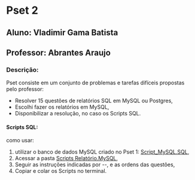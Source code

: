 # Pset 2
## Aluno: Vladimir Gama Batista
## Professor: Abrantes Araujo
### Descrição:
Pset consiste em um conjunto de problemas e tarefas difíceis propostas pelo professor:
* Resolver 15 questões de relatórios SQL em MySQL ou Postgres,
* Escolhi fazer os relatórios em MySQL,
* Disponibilizar a resolução, no caso os Scripts SQL.

#### Scripts SQL:
como usar:
1. utilizar o banco de dados MySQL criado no Pset 1: [Script_MySQL.SQL](<https://github.com/VladimirGB1/uvv_bd_1_cc1m/blob/main/Pset%201/Script_MySQL.SQL>),
2. Acessar a pasta [Scripts Relatório.MySQL](<https://github.com/VladimirGB1/uvv_bd_1_cc1m/blob/main/Pset%202/Script_MySQL2.SQL>),
3. Seguir as instruções indicadas por --, e as ordens das questões,
4. Copiar e colar os Scripts no terminal.
